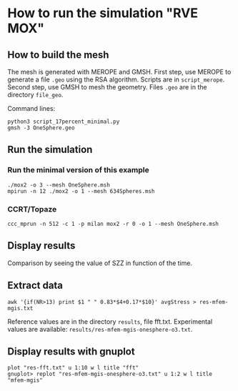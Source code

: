 # How to run the simulation "RVE MOX"

## How to build the mesh

The mesh is generated with MEROPE and GMSH. First step, use MEROPE to generate a file `.geo` using the RSA algorithm. Scripts are in `script_merope`. Second step, use GMSH to mesh the geometry. Files `.geo` are in the directory `file_geo`.

Command lines:

```
python3 script_17percent_minimal.py
gmsh -3 OneSphere.geo 
```

## Run the simulation

### Run the minimal version of this example

```
./mox2 -o 3 --mesh OneSphere.msh
mpirun -n 12 ./mox2 -o 1 --mesh 634Spheres.msh
```

### CCRT/Topaze

```
ccc_mprun -n 512 -c 1 -p milan mox2 -r 0 -o 1 --mesh OneSphere.msh
```

## Display results

Comparison by seeing the value of SZZ in function of the time.

## Extract data

```
awk '{if(NR>13) print $1 " " 0.83*$4+0.17*$10}' avgStress > res-mfem-mgis.txt
```

Reference values are in the directory `results`, file fft.txt. Experimental values are available: `results/res-mfem-mgis-onesphere-o3.txt`.

## Display results with gnuplot

```
plot "res-fft.txt" u 1:10 w l title "fft"
gnuplot> replot "res-mfem-mgis-onesphere-o3.txt" u 1:2 w l title "mfem-mgis"
```
